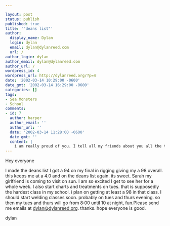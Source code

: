 ```yaml
---

layout: post
status: publish
published: true
title: '"deans list"'
author:
  display_name: Dylan
  login: dylan
  email: dylan@dylanreed.com
  url: /
author_login: dylan
author_email: dylan@dylanreed.com
author_url: /
wordpress_id: 4
wordpress_url: http://dylanreed.org/?p=4
date: '2002-03-14 10:29:00 -0600'
date_gmt: '2002-03-14 16:29:00 -0600'
categories: []
tags:
- Sea Monsters
- School
comments:
- id: 7
  author: harper
  author_email: ''
  author_url: ''
  date: '2002-03-14 11:28:00 -0600'
  date_gmt: ''
  content: |
    i am really proud of you. I tell all my friends about you all the time.
---
```


Hey everyone

I made the deans list I got a 94 on my final in rigging giving my a 98 overall. this keeps me at a 4.0 and on the deans list again. its sweet. Sarah my girlfriend is coming to visit on sun. I am so excited I get to see her for a whole week. I also start charts and treatments on tues. that is supposedly the hardest class in my school. i plan on getting at least a 98 in that class. I should start welding classes soon. probably on tues and thurs evening. so then my tues and thurs will go from 8:00 until 10 at night, fun.Please send me emails at dylan@dylanreed.org. thanks. hope everyone is good.

dylan
